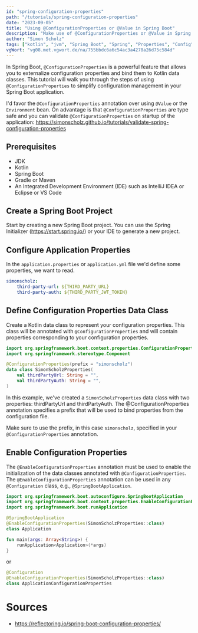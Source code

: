 ```yaml
---
id: "spring-configuration-properties"
path: "/tutorials/spring-configuration-properties"
date: "2023-09-05"
title: "Using @ConfigurationProperties or @Value in Spring Boot"
description: "Make use of @ConfigurationProperties or @Value in Spring Boot applications"
author: "Simon Scholz"
tags: ["kotlin", "jvm", "Spring Boot", "Spring", "Properties", "Config"]
vgWort: "vg08.met.vgwort.de/na/755bbdc6a6c54ac3a4278a26d75c584d"
---
```


In Spring Boot, `@ConfigurationProperties` is a powerful feature that allows you to externalize configuration properties and bind them to Kotlin data classes. This tutorial will walk you through the steps of using `@ConfigurationProperties` to simplify configuration management in your Spring Boot application.

I'd favor the `@ConfigurationProperties` annotation over using `@Value` or the `Environment` bean.
On advantage is that `@ConfigurationProperties` are type safe and you can validate `@ConfigurationProperties` on startup of the application: https://simonscholz.github.io/tutorials/validate-spring-configuration-properties


## Prerequisites

- JDK
- Kotlin
- Spring Boot
- Gradle or Maven
- An Integrated Development Environment (IDE) such as IntelliJ IDEA or Eclipse or VS Code

## Create a Spring Boot Project

Start by creating a new Spring Boot project. You can use the Spring Initializer (https://start.spring.io/) or your IDE to generate a new project.

## Configure Application Properties

In the `application.properties` or `application.yml` file we'd define some properties, we want to read.

```yaml
simonscholz:
    third-party-url: ${THIRD_PARTY_URL}
    third-party-auth: ${THIRD_PARTY_JWT_TOKEN}

```

## Define Configuration Properties Data Class

Create a Kotlin data class to represent your configuration properties. This class will be annotated with `@ConfigurationProperties` and will contain properties corresponding to your configuration properties.

```kotlin
import org.springframework.boot.context.properties.ConfigurationProperties
import org.springframework.stereotype.Component

@ConfigurationProperties(prefix = "simonscholz")
data class SimonScholzProperties(
    val thirdPartyUrl: String = "",
    val thirdPartyAuth: String = "",
)
```

In this example, we've created a `SimonScholzProperties` data class with two properties: thirdPartyUrl and thirdPartyAuth. The @ConfigurationProperties annotation specifies a prefix that will be used to bind properties from the configuration file.

Make sure to use the prefix, in this case `simonscholz`, specified in your `@ConfigurationProperties` annotation.

## Enable Configuration Properties

The `@EnableConfigurationProperties` annotation must be used to enable the initialization of the data classes annotated with `@ConfigurationProperties`. The `@EnableConfigurationProperties` annotation can be used in any `@Configuration` class, e.g., `@SpringBootApplication`.

```kotlin
import org.springframework.boot.autoconfigure.SpringBootApplication
import org.springframework.boot.context.properties.EnableConfigurationProperties
import org.springframework.boot.runApplication

@SpringBootApplication
@EnableConfigurationProperties(SimonScholzProperties::class)
class Application

fun main(args: Array<String>) {
    runApplication<Application>(*args)
}
```

or

```kotlin
@Configuration
@EnableConfigurationProperties(SimonScholzProperties::class)
class ApplicationConfigurationProperties
```

# Sources

- https://reflectoring.io/spring-boot-configuration-properties/
